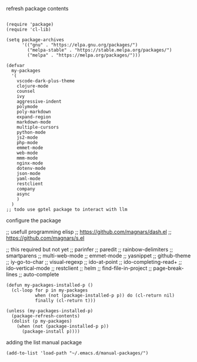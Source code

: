 refresh package contents

```elisp

(require 'package)
(require 'cl-lib)

(setq package-archives
      '(("gnu" . "https://elpa.gnu.org/packages/")
	    ("melpa-stable" . "https://stable.melpa.org/packages/")
        ("melpa" . "https://melpa.org/packages/")))

(defvar
  my-packages
  '(
    vscode-dark-plus-theme    
    clojure-mode
    counsel
    ivy
    aggressive-indent
    polymode
    poly-markdown
    expand-region
    markdown-mode
    multiple-cursors
    python-mode
    js2-mode
    php-mode
    emmet-mode
    web-mode
    mmm-mode
    nginx-mode
    dotenv-mode
    json-mode
    yaml-mode
    restclient
    company
	async
    )
  )
;; todo use gptel package to interact with llm
```

configure the package

;; usefull programming elisp
;; https://github.com/magnars/dash.el
;; https://github.com/magnars/s.el

;; this required but not yet
;; parinfer
;; paredit
;; rainbow-delimiters
;; smartparens
;; multi-web-mode
;; emmet-mode
;; yasnippet
;; github-theme
;; iy-go-to-char
;; visual-regexp
;; ido-at-point
;; ido-completing-read+
;; ido-vertical-mode
;; restclient
;; helm
;; find-file-in-project
;; page-break-lines
;; auto-complete

```elisp
(defun my-packages-installed-p ()
  (cl-loop for p in my-packages
           when (not (package-installed-p p)) do (cl-return nil)
           finally (cl-return t)))

(unless (my-packages-installed-p)
  (package-refresh-contents)
  (dolist (p my-packages)
    (when (not (package-installed-p p))
      (package-install p))))

```

adding the list manual package

```elisp
(add-to-list 'load-path "~/.emacs.d/manual-packages/")
```
